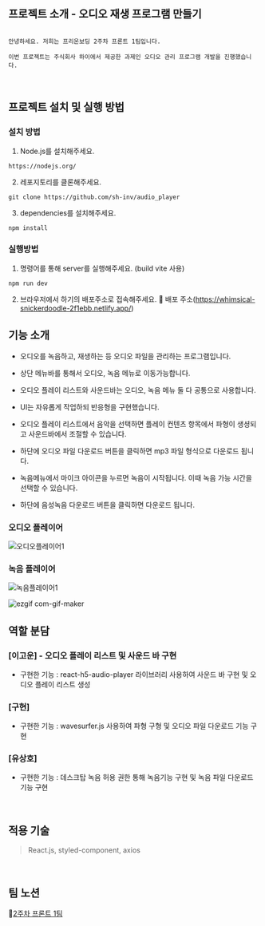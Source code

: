<br>

## **프로젝트 소개 - 오디오 재생 프로그램 만들기**

```

안녕하세요. 저희는 프리온보딩 2주차 프론트 1팀입니다.

이번 프로젝트는 주식회사 하이에서 제공한 과제인 오디오 관리 프로그램 개발을 진행했습니다.

```

<br>

## 프로젝트 설치 및 실행 방법
### 설치 방법
1. Node.js를 설치해주세요.
```
https://nodejs.org/
```

2. 레포지토리를 클론해주세요. 
```
git clone https://github.com/sh-inv/audio_player
```

3. dependencies를 설치해주세요.
```
npm install
```

### 실행방법
1. 명령어를 통해 server를 실행해주세요. (build vite 사용)
```
npm run dev
```

2. 브라우저에서 하기의 배포주소로 접속해주세요.
📒 배포 주소(https://whimsical-snickerdoodle-2f1ebb.netlify.app/)

## 기능 소개

- 오디오를 녹음하고, 재생하는 등 오디오 파일을 관리하는 프로그램입니다.

- 상단 메뉴바를 통해서 오디오, 녹음 메뉴로 이동가능합니다.

- 오디오 플레이 리스트와 사운드바는 오디오, 녹음 메뉴 둘 다 공통으로 사용합니다.

- UI는 자유롭게 작업하되 반응형을 구현했습니다.

- 오디오 플레이 리스트에서 음악을 선택하면 플레이 컨텐츠 항목에서 파형이 생셩되고 사운드바에서 조절할 수 있습니다.

- 하단에 오디오 파일 다운로드 버튼을 클릭하면 mp3 파일 형식으로 다운로드 됩니다.

- 녹음메뉴에서 마이크 아이콘을 누르면 녹음이 시작됩니다. 이때 녹음 가능 시간을 선택할 수 있습니다.

- 하단에 음성녹음 다운로드 버튼을 클릭하면 다운로드 됩니다.

### 오디오 플레이어
![오디오플레이어1](https://user-images.githubusercontent.com/108816777/195650085-20463dbd-f92f-4f3e-8c04-bcf3cbd800b0.gif)

### 녹음 플레이어
![녹음플레이어1](https://user-images.githubusercontent.com/108816777/195650493-163027ef-6cf2-4425-bd5a-76d0d254ee95.gif)

![ezgif com-gif-maker](https://user-images.githubusercontent.com/108816777/195652100-78d11533-1648-40e8-b392-e36dea7cfa14.gif)
<br>

## 역할 분담

### [이고운] - 오디오 플레이 리스트 및 사운드 바 구현

- 구현한 기능 : react-h5-audio-player 라이브러리 사용하여 사운드 바 구현 및 오디오 플레이 리스트 생성

### [구현]
- 구현한 기능 : wavesurfer.js 사용하여 파형 구형 및 오디오 파일 다운로드 기능 구현

### [유상호]
- 구현한 기능 : 데스크탑 녹음 허용 권한 통해 녹음기능 구현 및 녹음 파일 다운로드 기능 구현

<br>


## **적용 기술**

> React.js, styled-component, axios

<br>


## **팀 노션**

📝[2주차 프론트 1팀](https://www.notion.so/wecode/1-0836f4996a4e4c90b48508414ee81018)
